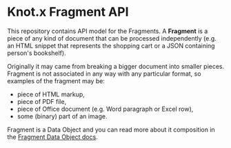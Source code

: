 # Knot.x Fragment API
This repository contains API model for the Fragments.
A **Fragment** is a piece of any kind of document that can be processed independently (e.g. 
an HTML snippet that represents the shopping cart or a JSON containing person's bookshelf).

Originally it may came from breaking a bigger document into smaller pieces.
Fragment is not associated in any way with any particular format, so examples of the fragment may be:
- piece of HTML markup,
- piece of PDF file,
- piece of Office document (e.g. Word paragraph or Excel row),
- some (binary) part of an image.

Fragment is a Data Object and you can read more about it composition in the 
[Fragment Data Object docs](https://github.com/Knotx/knotx-fragments/blob/master/api/docs/asciidoc/dataobjects.adoc).
